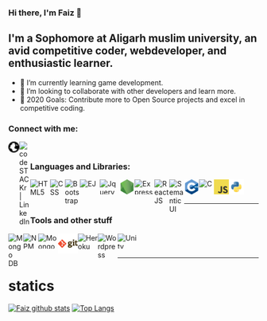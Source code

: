 ### Hi there, I'm Faiz 👋

## I'm a Sophomore at Aligarh muslim university, an avid competitive coder, webdeveloper, and enthusiastic learner.

- 🌱 I’m currently learning game development.
- 👯 I’m looking to collaborate with other developers and learn more.
- 🥅 2020 Goals: Contribute more to Open Source projects and excel in competitive coding.


### Connect with me:

[<img align="left" alt="codeSTACKr.com" width="22px" src="https://raw.githubusercontent.com/iconic/open-iconic/master/svg/globe.svg" />][website]
[<img align="left" alt="codeSTACKr | LinkedIn" width="22px" src="https://cdn.jsdelivr.net/npm/simple-icons@v3/icons/linkedin.svg" />][linkedin]


<br />

### Languages and Libraries:

<img align="left" alt="HTML5" width="40px" src="https://raw.githubusercontent.com/tkswann2/tech-logos/master/html5.png" />
<img align="left" alt="CSS" width="30px" src="https://raw.githubusercontent.com/tkswann2/tech-logos/master/css3.png" />
<img align="left" alt="Bootstrap" width="30px" src="https://raw.githubusercontent.com/tkswann2/tech-logos/master/bootstrap.png" />
<img align="left" alt="EJS" width="40px" height="20px" src="https://raw.githubusercontent.com/tkswann2/tech-logos/master/ejs.png" />
<img align="left" alt="Jquery" width="40px" height="30px" src="https://raw.githubusercontent.com/tkswann2/tech-logos/master/jquery.png" />
<img align="left" alt="Node JS" width="30px" src="https://raw.githubusercontent.com/github/explore/master/topics/nodejs/nodejs.png" />
<img align="left" alt="Express JS" width="40px" height="30px"src="https://raw.githubusercontent.com/tkswann2/tech-logos/master/express.png" />
<img align="left" alt="React JS" width="30px" src="https://raw.githubusercontent.com/tkswann2/tech-logos/master/react.png" />
<img align="left" alt="Semantic UI" width="30px" src="http://semantic-ui.com/images/logo.png" />
<img align="left" alt="Cpp" width="30px" src="https://raw.githubusercontent.com/github/explore/master/topics/cpp/cpp.png" />
<img align="left" alt="C" width="30px" src="https://github.com/tomchen/stack-icons/blob/master/logos/c.svg" />
<img align="left" alt="JavaScript" width="30px" src="https://raw.githubusercontent.com/github/explore/master/topics/javascript/javascript.png" />
<img align="left" alt="Python" width="30px" src="https://raw.githubusercontent.com/github/explore/master/topics/python/python.png" />
<br />
<br />
<hr />


### Tools and other stuff
<img align="left" alt="Mongo DB" width="30px" src="https://img.icons8.com/color/48/000000/mongodb.png" />
<img align="left" alt="NPM" width="30px" height="30px"src="https://github.com/tomchen/stack-icons/blob/master/logos/npm.svg" />
<img align="left" alt="Moongoose" width="40px" height="30px" src="https://raw.githubusercontent.com/tkswann2/tech-logos/master/mongoose.png" />
<img align="left" alt="Git" width="40px" src="https://raw.githubusercontent.com/github/explore/master/topics/git/git.png" />
<img align="left" alt="Heroku" width="40px" src="https://raw.githubusercontent.com/tkswann2/tech-logos/master/heroku.jpg" />
<img align="left" alt="Wordpress" width="40px" src="https://github.com/tomchen/stack-icons/blob/master/logos/wordpress-icon.svg" />
<img align="left" alt="Unity Game engine" width="40px" height="30px"src="https://wiki.loopme.cool/images/thumb/3/3d/Unity.png/800px-Unity.png" />
<br />
<br />
<hr />



# statics
[![Faiz github stats](https://github-readme-stats.wasabeef.vercel.app/api?username=zhcet19&show_icons=true&line_height=21&show_icons=true&theme=tokyonight )](https://github.com/anuraghazra/github-readme-stats)
[![Top Langs](https://github-readme-stats.vercel.app/api/top-langs/?username=zhcet19&show_icons=true&layout=compact&theme=tokyonight )](https://github.com/anuraghazra/github-readme-stats)


[website]: https://zhcet19.github.io/
[linkedin]: https://www.linkedin.com/in/faiz-alam-79a845197/
